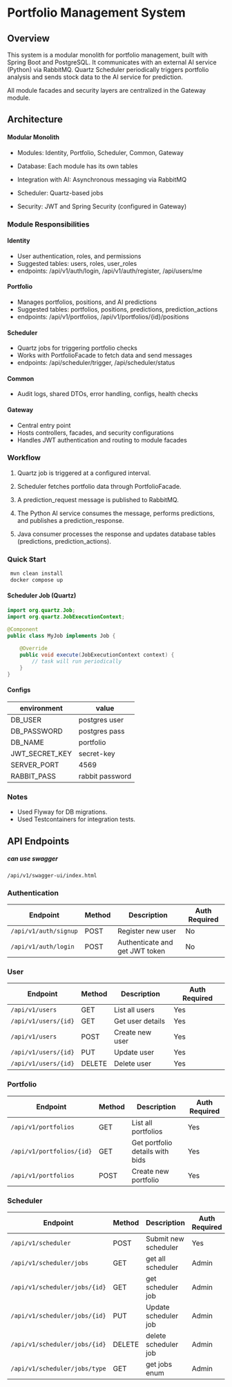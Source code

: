 # Portfolio Management System

## Overview
This system is a modular monolith for portfolio management, built with Spring Boot and PostgreSQL. It communicates with an external AI service (Python) via RabbitMQ. Quartz Scheduler periodically triggers portfolio analysis and sends stock data to the AI service for prediction.

All module facades and security layers are centralized in the Gateway module.

## Architecture
#### Modular Monolith

- Modules: Identity, Portfolio, Scheduler, Common, Gateway

- Database: Each module has its own tables

- Integration with AI: Asynchronous messaging via RabbitMQ

- Scheduler: Quartz-based jobs

- Security: JWT and Spring Security (configured in Gateway)


###  Module Responsibilities
#### Identity

- User authentication, roles, and permissions
- Suggested tables: users, roles, user_roles
- endpoints: /api/v1/auth/login, /api/v1/auth/register, /api/users/me

#### Portfolio

- Manages portfolios, positions, and AI predictions
- Suggested tables: portfolios, positions, predictions, prediction_actions
- endpoints: /api/v1/portfolios, /api/v1/portfolios/{id}/positions

#### Scheduler

- Quartz jobs for triggering portfolio checks
- Works with PortfolioFacade to fetch data and send messages
- endpoints: /api/scheduler/trigger, /api/scheduler/status

#### Common

- Audit logs, shared DTOs, error handling, configs, health checks

#### Gateway

- Central entry point
- Hosts controllers, facades, and security configurations
- Handles JWT authentication and routing to module facades


### Workflow
1. Quartz job is triggered at a configured interval.

2. Scheduler fetches portfolio data through PortfolioFacade.

3. A prediction_request message is published to RabbitMQ.

4. The Python AI service consumes the message, performs predictions, and publishes a prediction_response.

5. Java consumer processes the response and updates database tables (predictions, prediction_actions).

### Quick Start

```bash
 mvn clean install
 docker compose up
```

#### Scheduler Job (Quartz)
```java
import org.quartz.Job;
import org.quartz.JobExecutionContext;

@Component
public class MyJob implements Job {
    
    @Override
    public void execute(JobExecutionContext context) {
        // task will run periodically
    }
}
```

#### Configs
| environment | value|
|---|---|
| DB_USER | postgres user |
| DB_PASSWORD | postgres pass |
| DB_NAME | portfolio |
|JWT_SECRET_KEY| secret-key|
|SERVER_PORT| 4569|
|RABBIT_PASS| rabbit password|

### Notes

- Used Flyway for DB migrations.
- Used Testcontainers for integration tests.

## API Endpoints

##### can use swagger
`/api/v1/swagger-ui/index.html`

### Authentication

| Endpoint               | Method | Description                         | Auth Required |
|------------------------|--------|-------------------------------------|---------------|
| `/api/v1/auth/signup`   | POST   | Register new user                   | No            |
| `/api/v1/auth/login`      | POST   | Authenticate and get JWT token      | No            |

### User

| Endpoint               | Method | Description                         | Auth Required |
|------------------------|--------|-------------------------------------|---------------|
| `/api/v1/users`         | GET    | List all users       | Yes           |
| `/api/v1/users/{id}`    | GET    | Get user details         | Yes           |
| `/api/v1/users`         | POST   | Create new user                   | Yes         |
| `/api/v1/users/{id}`    | PUT    | Update user                       | Yes         |
| `/api/v1/users/{id}`    | DELETE | Delete user                       | Yes         |

### Portfolio

| Endpoint               | Method | Description                         | Auth Required |
|------------------------|--------|-------------------------------------|---------------|
| `/api/v1/portfolios`         | GET    | List all portfolios                    | Yes           |
| `/api/v1/portfolios/{id}`    | GET    | Get portfolio details with bids        | Yes           |
| `/api/v1/portfolios`         | POST   | Create new portfolio                   | Yes           |

### Scheduler

| Endpoint               | Method | Description                         | Auth Required |
|------------------------|--------|-------------------------------------|---------------|
| `/api/v1/scheduler`            | POST   | Submit new scheduler                      | Yes        |
| `/api/v1/scheduler/jobs`| GET    | get all scheduler                   | Admin         |
| `/api/v1/scheduler/jobs/{id}`| GET    | get scheduler         job          | Admin         |
| `/api/v1/scheduler/jobs/{id}`| PUT    | Update scheduler   job                | Admin         |
| `/api/v1/scheduler/jobs/{id}`| DELETE    | delete scheduler   job                | Admin         |
| `/api/v1/scheduler/jobs/type`| GET    | get  jobs  enum               | Admin         |
